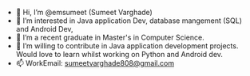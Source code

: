 - 👋 Hi, I’m @emsumeet (Sumeet Varghade)
- 👀 I’m interested in Java application Dev, database mangement (SQL) and Android Dev,
- 🌱 I’m a recent graduate in Master's in Computer Science.
- 💞️ I’m willing to contribute in Java application development projects. Would love to learn whilst working on Python and Android dev. 
- 📫 WorkEmail: sumeetvarghade808@gmail.com

<!---
emsumeet/emsumeet is a ✨ special ✨ repository because its `README.md` (this file) appears on your GitHub profile.
You can click the Preview link to take a look at your changes.
--->
